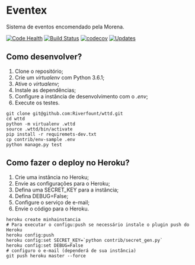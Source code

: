 # Eventex


Sistema de eventos encomendado pela Morena.

[![Code Health](https://landscape.io/github/Riverfount/wttd/master/landscape.svg?style=flat)](https://landscape.io/github/Riverfount/wttd/master)
[![Build Status](https://travis-ci.org/Riverfount/wttd.svg?branch=master)](https://travis-ci.org/Riverfount/wttd)
[![codecov](https://codecov.io/gh/Riverfount/wttd/branch/master/graph/badge.svg)](https://codecov.io/gh/Riverfount/wttd)
[![Updates](https://pyup.io/repos/github/Riverfount/wttd/shield.svg)](https://pyup.io/repos/github/Riverfount/wttd/)



## Como desenvolver?

1. Clone o repositório;
2. Crie um _virtualenv_ com Python 3.6.1;
3. Ative o _virtualenv_;
4. Instale as dependências;
5. Configure a instância de desenvolvimento com o _.env_;
6. Execute os testes.

```console
git clone git@github.com:Riverfount/wttd.git
cd wttd
python -m virtualenv .wttd
source .wttd/bin/activate
pip install -r requiremets-dev.txt
cp contrib/env-sample .env
python manage.py test
```

## Como fazer o deploy no Heroku?

1. Crie uma instância no Heroku;
2. Envie as configurações para o Heroku;
3. Defina uma SECRET_KEY para a instância;
4. Defina DEBUG=False;
5. Configure o serviço de e-mail;
6. Envie o código para o Heroku.

```console
heroku create minhainstancia
# Para executar o configu:push se necessário instale o plugin push do Heroku
heroku config:push
heroku config:set SECRET_KEY=`python contrib/secret_gen.py`
heroku config:set DEBUG=False
# configuro o e-mail (dependerá de sua instância)
git push heroku master --force
```